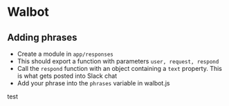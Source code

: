 # Walbot

## Adding phrases

- Create a module in `app/responses`
- This should export a function with parameters `user, request, respond`
- Call the `respond` function with an object containing a `text` property. This is what gets posted into Slack chat
- Add your phrase into the `phrases` variable in walbot.js

test